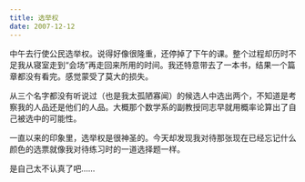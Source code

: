 ```yaml
---
title: 选举权
date: 2007-12-12
---
```

中午去行使公民选举权。说得好像很隆重，还停掉了下午的课。整个过程却历时不足我从寝室走到“会场”再走回来所用的时间。我还特意带去了一本书，结果一个篇章都没有看完。感觉蒙受了莫大的损失。

从三个名字都没有听说过（也是我太孤陋寡闻）的候选人中选出两个，不知道是考察我的人品还是他们的人品。大概那个数学系的副教授同志早就用概率论算出了自己被选中的可能性。

一直以来的印象里，选举权是很神圣的。今天却发现我对待那张现在已经忘记什么颜色的选票就像我对待练习时的一道选择题一样。

是自己太不认真了吧……